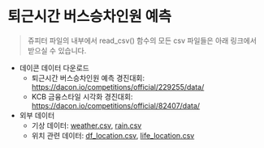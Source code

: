 # 퇴근시간 버스승차인원 예측

> 쥬피터 파일의 내부에서 read_csv() 함수의 모든 csv 파일들은 아래 링크에서 받으실 수 있습니다. 

+ 데이콘 데이터 다운로드
  - 퇴근시간 버스승차인원 예측 경진대회: https://dacon.io/competitions/official/229255/data/
  - KCB 금융스타일 시각화 경진대회: https://dacon.io/competitions/official/82407/data/
+ 외부 데이터
  - 기상 데이터: [weather.csv](weather.csv), [rain.csv](rain.csv)
  - 위치 관련 데이터: [df_location.csv](df_location.csv), [life_location.csv](life_location.csv)